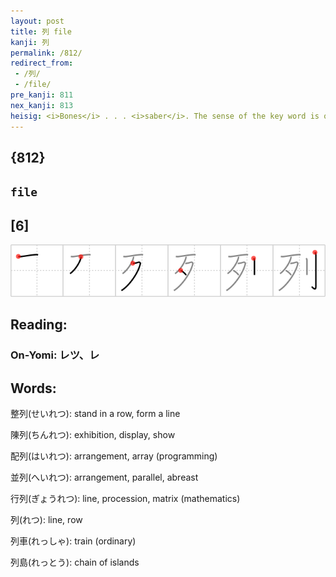 ```yaml
---
layout: post
title: 列 file
kanji: 列
permalink: /812/
redirect_from:
 - /列/
 - /file/
pre_kanji: 811
nex_kanji: 813
heisig: <i>Bones</i> . . . <i>saber</i>. The sense of the key word is of people or things lined up in a row.
---
```


## {812}

## `file`

## [6]

<div class="stroke"><img src="../images/E58897.png" /></div>

## Reading:

### On-Yomi: レツ、レ

## Words:

整列(せいれつ): stand in a row, form a line

陳列(ちんれつ): exhibition, display, show

配列(はいれつ): arrangement, array (programming)

並列(へいれつ): arrangement, parallel, abreast

行列(ぎょうれつ): line, procession, matrix (mathematics)

列(れつ): line, row

列車(れっしゃ): train (ordinary)

列島(れっとう): chain of islands
